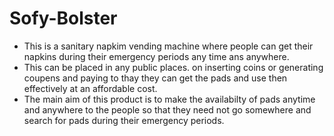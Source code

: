 # Sofy-Bolster

- This is a sanitary napkim vending machine where people can get their napkins during their emergency periods any time ans anywhere. 
- This can be placed in any public places. on inserting coins or generating coupens and paying to thay they can get the pads and use then effectively at an affordable cost. 
- The main aim of this product is to make the availabilty of pads anytime and anywhere to the people so that they need not go somewhere and search for pads during their emergency periods.
